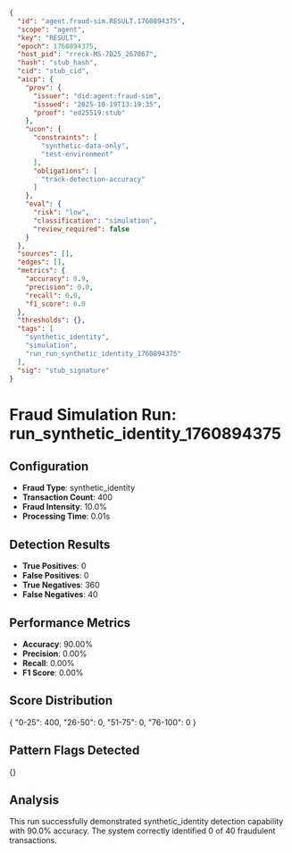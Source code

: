 ```json
{
  "id": "agent.fraud-sim.RESULT.1760894375",
  "scope": "agent",
  "key": "RESULT",
  "epoch": 1760894375,
  "host_pid": "rreck-MS-7D25_267067",
  "hash": "stub_hash",
  "cid": "stub_cid",
  "aicp": {
    "prov": {
      "issuer": "did:agent:fraud-sim",
      "issued": "2025-10-19T13:19:35",
      "proof": "ed25519:stub"
    },
    "ucon": {
      "constraints": [
        "synthetic-data-only",
        "test-environment"
      ],
      "obligations": [
        "track-detection-accuracy"
      ]
    },
    "eval": {
      "risk": "low",
      "classification": "simulation",
      "review_required": false
    }
  },
  "sources": [],
  "edges": [],
  "metrics": {
    "accuracy": 0.9,
    "precision": 0.0,
    "recall": 0.0,
    "f1_score": 0.0
  },
  "thresholds": {},
  "tags": [
    "synthetic_identity",
    "simulation",
    "run_run_synthetic_identity_1760894375"
  ],
  "sig": "stub_signature"
}
```

# Fraud Simulation Run: run_synthetic_identity_1760894375

## Configuration
- **Fraud Type**: synthetic_identity
- **Transaction Count**: 400
- **Fraud Intensity**: 10.0%
- **Processing Time**: 0.01s

## Detection Results
- **True Positives**: 0
- **False Positives**: 0
- **True Negatives**: 360
- **False Negatives**: 40

## Performance Metrics
- **Accuracy**: 90.00%
- **Precision**: 0.00%
- **Recall**: 0.00%
- **F1 Score**: 0.00%

## Score Distribution
{
  "0-25": 400,
  "26-50": 0,
  "51-75": 0,
  "76-100": 0
}

## Pattern Flags Detected
{}

## Analysis
This run successfully demonstrated synthetic_identity detection capability with 90.0% accuracy.
The system correctly identified 0 of 40 fraudulent transactions.
